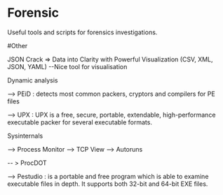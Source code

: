 # Forensic

Useful tools and scripts for forensics investigations.


#Other

JSON Crack => Data into Clarity with Powerful Visualization (CSV, XML, JSON, YAML) 
--Nice tool for visualisation



Dynamic analysis


--> PEiD : detects most common packers, cryptors and compilers for PE files

--> UPX : UPX is a free, secure, portable, extendable, high-performance executable packer for several executable formats.

Sysinternals

--> Process Monitor
--> TCP View
--> Autoruns 


-- > ProcDOT

--> Pestudio :  is a portable and free program which is able to examine executable files in depth. It supports both 32-bit and 64-bit EXE files.
